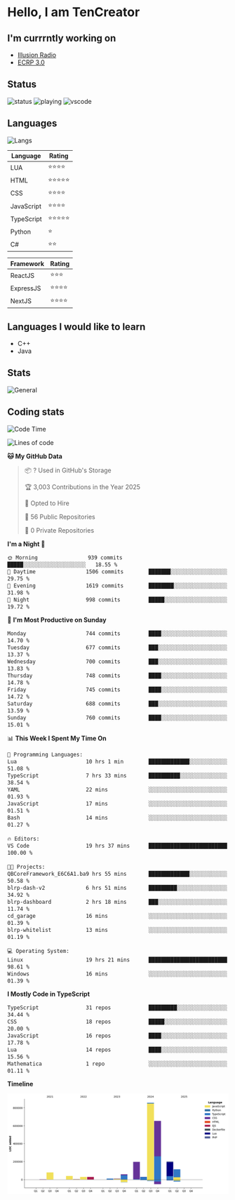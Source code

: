 # Hello, I am TenCreator

## I'm currrntly working on
- [Illusion Radio](https://illusionradio.co.uk/)
- [ECRP 3.0](http://github.com/Emerald-Coast-Roleplay/)

## Status
![status](https://api.statusbadges.me/badge/status/518334475038359555?simple=true&style=for-the-badge)
![playing](https://api.statusbadges.me/badge/playing/518334475038359555?style=for-the-badge)
![vscode](https://api.statusbadges.me/badge/vscode/518334475038359555?style=for-the-badge)

## Languages
![Langs](https://github-readme-stats.vercel.app/api/top-langs/?username=tencreator&layout=compact&theme=radical)


|Language|Rating|
|--------|------|
|LUA|⭐️⭐️⭐️⭐️|
|HTML|⭐️⭐️⭐️⭐️⭐️|
|CSS|⭐️⭐️⭐️⭐️|
|JavaScript|⭐️⭐️⭐️⭐️|
|TypeScript|⭐️⭐️⭐️⭐️⭐️|
|Python|⭐️|
|C#|⭐️⭐️ |

|Framework|Rating|
|--------|------|
|ReactJS|⭐️⭐️⭐|
|ExpressJS|⭐️⭐️⭐️⭐️|
|NextJS|⭐️⭐️⭐⭐️|

## Languages I would like to learn
- C++
- Java

## Stats
![General](https://github-readme-stats.vercel.app/api?username=tencreator&show_icons=true&theme=radical)

## Coding stats

<!--START_SECTION:waka-->
![Code Time](http://img.shields.io/badge/Code%20Time-592%20hrs%209%20mins-blue)

![Lines of code](https://img.shields.io/badge/From%20Hello%20World%20I%27ve%20Written-2.3%20million%20lines%20of%20code-blue)

**🐱 My GitHub Data** 

> 📦 ? Used in GitHub's Storage 
 > 
> 🏆 3,003 Contributions in the Year 2025
 > 
> 💼 Opted to Hire
 > 
> 📜 56 Public Repositories 
 > 
> 🔑 0 Private Repositories 
 > 
**I'm a Night 🦉** 

```text
🌞 Morning                939 commits         █████░░░░░░░░░░░░░░░░░░░░   18.55 % 
🌆 Daytime                1506 commits        ███████░░░░░░░░░░░░░░░░░░   29.75 % 
🌃 Evening                1619 commits        ████████░░░░░░░░░░░░░░░░░   31.98 % 
🌙 Night                  998 commits         █████░░░░░░░░░░░░░░░░░░░░   19.72 % 
```
📅 **I'm Most Productive on Sunday** 

```text
Monday                   744 commits         ████░░░░░░░░░░░░░░░░░░░░░   14.70 % 
Tuesday                  677 commits         ███░░░░░░░░░░░░░░░░░░░░░░   13.37 % 
Wednesday                700 commits         ███░░░░░░░░░░░░░░░░░░░░░░   13.83 % 
Thursday                 748 commits         ████░░░░░░░░░░░░░░░░░░░░░   14.78 % 
Friday                   745 commits         ████░░░░░░░░░░░░░░░░░░░░░   14.72 % 
Saturday                 688 commits         ███░░░░░░░░░░░░░░░░░░░░░░   13.59 % 
Sunday                   760 commits         ████░░░░░░░░░░░░░░░░░░░░░   15.01 % 
```


📊 **This Week I Spent My Time On** 

```text
💬 Programming Languages: 
Lua                      10 hrs 1 min        █████████████░░░░░░░░░░░░   51.08 % 
TypeScript               7 hrs 33 mins       ██████████░░░░░░░░░░░░░░░   38.54 % 
YAML                     22 mins             ░░░░░░░░░░░░░░░░░░░░░░░░░   01.93 % 
JavaScript               17 mins             ░░░░░░░░░░░░░░░░░░░░░░░░░   01.51 % 
Bash                     14 mins             ░░░░░░░░░░░░░░░░░░░░░░░░░   01.27 % 

🔥 Editors: 
VS Code                  19 hrs 37 mins      █████████████████████████   100.00 % 

🐱‍💻 Projects: 
QBCoreFramework_E6C6A1.ba9 hrs 55 mins       █████████████░░░░░░░░░░░░   50.58 % 
blrp-dash-v2             6 hrs 51 mins       █████████░░░░░░░░░░░░░░░░   34.92 % 
blrp-dashboard           2 hrs 18 mins       ███░░░░░░░░░░░░░░░░░░░░░░   11.74 % 
cd_garage                16 mins             ░░░░░░░░░░░░░░░░░░░░░░░░░   01.39 % 
blrp-whitelist           13 mins             ░░░░░░░░░░░░░░░░░░░░░░░░░   01.19 % 

💻 Operating System: 
Linux                    19 hrs 21 mins      █████████████████████████   98.61 % 
Windows                  16 mins             ░░░░░░░░░░░░░░░░░░░░░░░░░   01.39 % 
```

**I Mostly Code in TypeScript** 

```text
TypeScript               31 repos            █████████░░░░░░░░░░░░░░░░   34.44 % 
CSS                      18 repos            █████░░░░░░░░░░░░░░░░░░░░   20.00 % 
JavaScript               16 repos            ████░░░░░░░░░░░░░░░░░░░░░   17.78 % 
Lua                      14 repos            ████░░░░░░░░░░░░░░░░░░░░░   15.56 % 
Mathematica              1 repo              ░░░░░░░░░░░░░░░░░░░░░░░░░   01.11 % 
```



**Timeline**

![Lines of Code chart](https://raw.githubusercontent.com/tencreator/tencreator/main/assets/bar_graph.png)


<!--END_SECTION:waka-->
